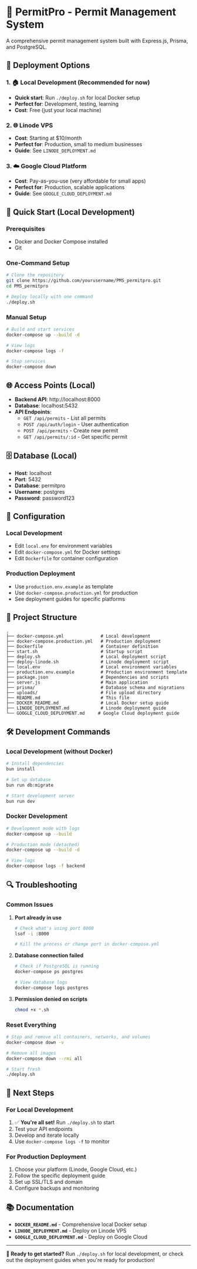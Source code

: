 # 🚀 PermitPro - Permit Management System

A comprehensive permit management system built with Express.js, Prisma, and PostgreSQL.

## 🎯 **Deployment Options**

### **1. 🏠 Local Development (Recommended for now)**
- **Quick start**: Run `./deploy.sh` for local Docker setup
- **Perfect for**: Development, testing, learning
- **Cost**: Free (just your local machine)

### **2. 🌐 Linode VPS**
- **Cost**: Starting at $10/month
- **Perfect for**: Production, small to medium businesses
- **Guide**: See `LINODE_DEPLOYMENT.md`

### **3. ☁️ Google Cloud Platform**
- **Cost**: Pay-as-you-use (very affordable for small apps)
- **Perfect for**: Production, scalable applications
- **Guide**: See `GOOGLE_CLOUD_DEPLOYMENT.md`

## 🚀 **Quick Start (Local Development)**

### **Prerequisites**
- Docker and Docker Compose installed
- Git

### **One-Command Setup**
```bash
# Clone the repository
git clone https://github.com/yourusername/PMS_permitpro.git
cd PMS_permitpro

# Deploy locally with one command
./deploy.sh
```

### **Manual Setup**
```bash
# Build and start services
docker-compose up --build -d

# View logs
docker-compose logs -f

# Stop services
docker-compose down
```

## 🌐 **Access Points (Local)**

- **Backend API**: http://localhost:8000
- **Database**: localhost:5432
- **API Endpoints**:
  - `GET /api/permits` - List all permits
  - `POST /api/auth/login` - User authentication
  - `POST /api/permits` - Create new permit
  - `GET /api/permits/:id` - Get specific permit

## 🗄️ **Database (Local)**

- **Host**: localhost
- **Port**: 5432
- **Database**: permitpro
- **Username**: postgres
- **Password**: password123

## 🔧 **Configuration**

### **Local Development**
- Edit `local.env` for environment variables
- Edit `docker-compose.yml` for Docker settings
- Edit `Dockerfile` for container configuration

### **Production Deployment**
- Use `production.env.example` as template
- Use `docker-compose.production.yml` for production
- See deployment guides for specific platforms

## 📁 **Project Structure**

```
.
├── docker-compose.yml              # Local development
├── docker-compose.production.yml   # Production deployment
├── Dockerfile                      # Container definition
├── start.sh                        # Startup script
├── deploy.sh                       # Local deployment script
├── deploy-linode.sh                # Linode deployment script
├── local.env                       # Local environment variables
├── production.env.example          # Production environment template
├── package.json                    # Dependencies and scripts
├── server.js                       # Main application
├── prisma/                         # Database schema and migrations
├── uploads/                        # File upload directory
├── README.md                       # This file
├── DOCKER_README.md                # Local Docker setup guide
├── LINODE_DEPLOYMENT.md            # Linode deployment guide
└── GOOGLE_CLOUD_DEPLOYMENT.md     # Google Cloud deployment guide
```

## 🛠️ **Development Commands**

### **Local Development (without Docker)**
```bash
# Install dependencies
bun install

# Set up database
bun run db:migrate

# Start development server
bun run dev
```

### **Docker Development**
```bash
# Development mode with logs
docker-compose up --build

# Production mode (detached)
docker-compose up --build -d

# View logs
docker-compose logs -f backend
```

## 🔍 **Troubleshooting**

### **Common Issues**

1. **Port already in use**
   ```bash
   # Check what's using port 8000
   lsof -i :8000
   
   # Kill the process or change port in docker-compose.yml
   ```

2. **Database connection failed**
   ```bash
   # Check if PostgreSQL is running
   docker-compose ps postgres
   
   # View database logs
   docker-compose logs postgres
   ```

3. **Permission denied on scripts**
   ```bash
   chmod +x *.sh
   ```

### **Reset Everything**
```bash
# Stop and remove all containers, networks, and volumes
docker-compose down -v

# Remove all images
docker-compose down --rmi all

# Start fresh
./deploy.sh
```

## 🚀 **Next Steps**

### **For Local Development**
1. ✅ **You're all set!** Run `./deploy.sh` to start
2. Test your API endpoints
3. Develop and iterate locally
4. Use `docker-compose logs -f` to monitor

### **For Production Deployment**
1. Choose your platform (Linode, Google Cloud, etc.)
2. Follow the specific deployment guide
3. Set up SSL/TLS and domain
4. Configure backups and monitoring

## 📚 **Documentation**

- **`DOCKER_README.md`** - Comprehensive local Docker setup
- **`LINODE_DEPLOYMENT.md`** - Deploy on Linode VPS
- **`GOOGLE_CLOUD_DEPLOYMENT.md`** - Deploy on Google Cloud

---

**🎉 Ready to get started?** Run `./deploy.sh` for local development, or check out the deployment guides when you're ready for production!
